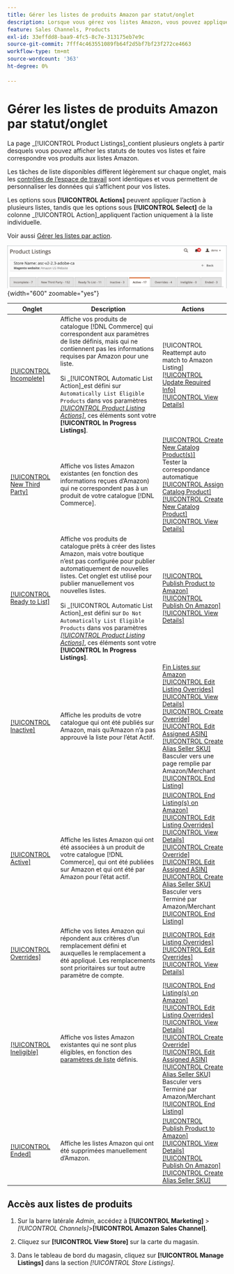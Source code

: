 ```yaml
---
title: Gérer les listes de produits Amazon par statut/onglet
description: Lorsque vous gérez vos listes Amazon, vous pouvez appliquer des actions à vos listes en fonction de leur état.
feature: Sales Channels, Products
exl-id: 33effdd8-baa9-4fc5-8c7e-313175eb7e9c
source-git-commit: 7fff4c463551089fb64f2d5bf7bf23f272ce4663
workflow-type: tm+mt
source-wordcount: '363'
ht-degree: 0%

---
```


# Gérer les listes de produits Amazon par statut/onglet

La page _[!UICONTROL Product Listings]_contient plusieurs onglets à partir desquels vous pouvez afficher les statuts de toutes vos listes et faire correspondre vos produits aux listes Amazon.

Les tâches de liste disponibles diffèrent légèrement sur chaque onglet, mais les [contrôles de l’espace de travail](./workspace-controls.md) sont identiques et vous permettent de personnaliser les données qui s’affichent pour vos listes.

Les options sous **[!UICONTROL Actions]** peuvent appliquer l’action à plusieurs listes, tandis que les options sous **[!UICONTROL Select]** de la colonne _[!UICONTROL Action]_appliquent l’action uniquement à la liste individuelle.

Voir aussi [Gérer les listes par action](./managing-listings-by-action.md).

![Onglets Listes de produits](assets/amazon-product-listings-tabs.png){width="600" zoomable="yes"}

| Onglet | Description | Actions |
|---------------------------------------------------------------|------------------------------------------------------------------------------------------------------------------------------------------------------------------------------------------------------------------------------------------------------------------------------------------------------------------------------------------------------------------------------------------------------------------------------------------------------------|-----------------------------------------------------------------------------------------------------------------------------------------------------------------------------------------------------------------------------------------------------------------------------------------------------------------------------------------------------------------------------------------------------------------------------------------------------------------------------------------------------------------------------------------|
| [[!UICONTROL Incomplete]](./incomplete-listings.md) | Affiche vos produits de catalogue [!DNL Commerce] qui correspondent aux paramètres de liste définis, mais qui ne contiennent pas les informations requises par Amazon pour une liste.<br><br>Si _[!UICONTROL Automatic List Action]_est défini sur `Automatically List Eligible Products` dans vos paramètres [_[!UICONTROL Product Listing Actions]_](./product-listing-actions.md), ces éléments sont votre **[!UICONTROL In Progress Listings]**. | [!UICONTROL Reattempt auto match to Amazon Listing]<br>[[!UICONTROL Update Required Info]](./amazon-manually-update-incomplete-listing.md)<br>[[!UICONTROL View Details]](./product-listing-details.md) |
| [[!UICONTROL New Third Party]](./new-third-party-listings.md) | Affiche vos listes Amazon existantes (en fonction des informations reçues d’Amazon) qui ne correspondent pas à un produit de votre catalogue [!DNL Commerce]. | [[!UICONTROL Create New Catalog Product(s)]](./creating-assigning-catalog-products.md)<br>Tester la correspondance automatique<br>[[!UICONTROL Assign Catalog Product]](./creating-assigning-catalog-products.md)<br>[[!UICONTROL Create New Catalog Product]](./creating-assigning-catalog-products.md)<br>[[!UICONTROL View Details]](./product-listing-details.md) |
| [[!UICONTROL Ready to List]](./ready-to-list.md) | Affiche vos produits de catalogue prêts à créer des listes Amazon, mais votre boutique n’est pas configurée pour publier automatiquement de nouvelles listes. Cet onglet est utilisé pour publier manuellement vos nouvelles listes.<br><br>Si _[!UICONTROL Automatic List Action]_est défini sur `Do Not Automatically List Eligible Products` dans vos paramètres [_[!UICONTROL Product Listing Actions]_](./product-listing-actions.md), ces éléments sont votre **[!UICONTROL In Progress Listings]**. | [[!UICONTROL Publish Product to Amazon]](./publish-listings-manually.md)<br>[[!UICONTROL Publish On Amazon]](./publish-listings-manually.md)<br>[[!UICONTROL View Details]](./product-listing-details.md) |
| [[!UICONTROL Inactive]](./inactive-listings.md) | Affiche les produits de votre catalogue qui ont été publiés sur Amazon, mais qu’Amazon n’a pas approuvé la liste pour l’état Actif. | [Fin Listes sur Amazon](./end-listings-manually.md)<br>[[!UICONTROL Edit Listing Overrides]](./creating-editing-overrides.md)<br>[[!UICONTROL View Details]](./product-listing-details.md)<br>[[!UICONTROL Create Override]](./creating-editing-overrides.md)<br>[[!UICONTROL Edit Assigned ASIN]](./edit-assigned-asin.md)<br>[[!UICONTROL Create Alias Seller SKU]](./create-alias-seller-sku.md#region-specific)<br>Basculer vers une page remplie par Amazon/Merchant<br>[[!UICONTROL End Listing]](./end-listings-manually.md) |
| [[!UICONTROL Active]](./active-listings.md) | Affiche les listes Amazon qui ont été associées à un produit de votre catalogue [!DNL Commerce], qui ont été publiées sur Amazon et qui ont été par Amazon pour l’état actif. | [[!UICONTROL End Listing(s) on Amazon]](./end-listings-manually.md)<br>[[!UICONTROL Edit Listing Overrides]](./creating-editing-overrides.md)<br>[[!UICONTROL View Details]](./product-listing-details.md)<br>[[!UICONTROL Create Override]](./creating-editing-overrides.md)<br>[[!UICONTROL Edit Assigned ASIN]](./edit-assigned-asin.md)<br>[[!UICONTROL Create Alias Seller SKU]](./create-alias-seller-sku.md#region-specific)<br>Basculer vers Terminé par Amazon/Merchant<br>[[!UICONTROL End Listing]](./end-listings-manually.md) |
| [[!UICONTROL Overrides]](./overrides.md) | Affiche vos listes Amazon qui répondent aux critères d’un remplacement défini et auxquelles le remplacement a été appliqué. Les remplacements sont prioritaires sur tout autre paramètre de compte. | [[!UICONTROL Edit Listing Overrides]](./creating-editing-overrides.md)<br>[[!UICONTROL Edit Overrides]](./creating-editing-overrides.md)<br>[[!UICONTROL View Details]](./product-listing-details.md) |
| [[!UICONTROL Ineligible]](./ineligible-listings.md) | Affiche vos listes Amazon existantes qui ne sont plus éligibles, en fonction des [paramètres de liste](./listing-settings.md) définis. | [[!UICONTROL End Listing(s) on Amazon]](./end-listings-manually.md)<br>[[!UICONTROL Edit Listing Overrides]](./creating-editing-overrides.md)<br>[[!UICONTROL View Details]](./product-listing-details.md)<br>[[!UICONTROL Create Override]](./creating-editing-overrides.md)<br>[[!UICONTROL Edit Assigned ASIN]](./edit-assigned-asin.md)<br>[[!UICONTROL Create Alias Seller SKU]](./create-alias-seller-sku.md#region-specific)<br>Basculer vers Terminé par Amazon/Merchant<br>[[!UICONTROL End Listing]](./end-listings-manually.md) |
| [[!UICONTROL Ended]](./ended-listings.md) | Affiche les listes Amazon qui ont été supprimées manuellement d’Amazon. | [[!UICONTROL Publish Product to Amazon]](./publish-listings-manually.md)<br>[[!UICONTROL View Details]](./product-listing-details.md)<br>[[!UICONTROL Publish On Amazon]](./publish-listings-manually.md)<br>[[!UICONTROL Create Alias Seller SKU]](./create-alias-seller-sku.md#region-specific) |

## Accès aux listes de produits

1. Sur la barre latérale _Admin_, accédez à **[!UICONTROL Marketing]** > _[!UICONTROL Channels]_>**[!UICONTROL Amazon Sales Channel]**.

1. Cliquez sur **[!UICONTROL View Store]** sur la carte du magasin.

1. Dans le tableau de bord du magasin, cliquez sur **[!UICONTROL Manage Listings]** dans la section _[!UICONTROL Store Listings]_.
